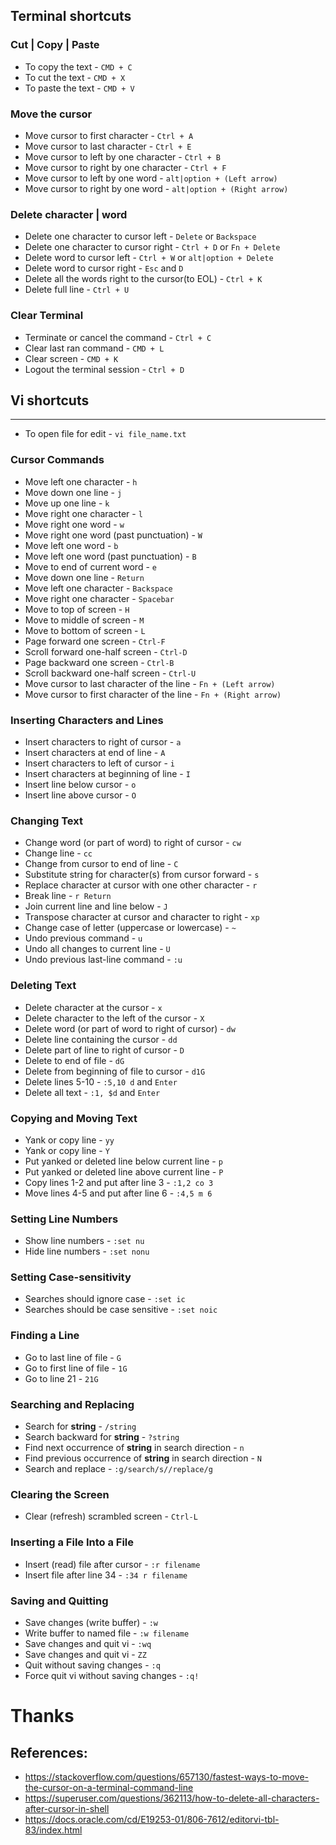 
## Terminal shortcuts

### Cut | Copy | Paste

- To copy the text - `CMD + C`
- To cut the text - `CMD + X`
- To paste the text - `CMD + V`

### Move the cursor
- Move cursor to first character - `Ctrl + A`
- Move cursor to last character - `Ctrl + E`
- Move cursor to left by one character - `Ctrl + B`
- Move cursor to right by one character - `Ctrl + F`
- Move cursor to left by one word - `alt|option + (Left arrow)`
- Move cursor to right by one word - `alt|option + (Right arrow)`


### Delete character | word

- Delete one character to cursor left - `Delete` or `Backspace`
- Delete one character to cursor right - `Ctrl + D` or `Fn + Delete`
- Delete word to cursor left - `Ctrl + W` or `alt|option + Delete`
- Delete word to cursor right - `Esc` and `D`
- Delete all the words right to the cursor(to EOL) - `Ctrl + K`
- Delete full line - `Ctrl + U`

### Clear Terminal

- Terminate or cancel the command - `Ctrl + C`
- Clear last ran command - `CMD + L`
- Clear screen - `CMD + K`
- Logout the terminal session - `Ctrl + D`

## Vi shortcuts

---

- To open file for edit - `vi file_name.txt`

### Cursor Commands

- Move left one character - `h`
- Move down one line - `j` 
- Move up one line - `k` 
- Move right one character - `l` 
- Move right one word - `w` 
- Move right one word (past punctuation) - `W` 
- Move left one word - `b` 
- Move left one word (past punctuation) - `B` 
- Move to end of current word - `e` 
- Move down one line - `Return` 
- Move left one character - `Backspace` 
- Move right one character - `Spacebar` 
- Move to top of screen - `H` 
- Move to middle of screen - `M` 
- Move to bottom of screen - `L` 
- Page forward one screen - `Ctrl-F` 
- Scroll forward one-half screen - `Ctrl-D` 
- Page backward one screen - `Ctrl-B` 
- Scroll backward one-half screen - `Ctrl-U` 
- Move cursor to last character of the line - `Fn + (Left arrow)`
- Move cursor to first character of the line  - `Fn + (Right arrow)`

### Inserting Characters and Lines

- Insert characters to right of cursor - `a` 
- Insert characters at end of line - `A` 
- Insert characters to left of cursor - `i` 
- Insert characters at beginning of line - `I` 
- Insert line below cursor - `o` 
- Insert line above cursor - `O`

### Changing Text

- Change word (or part of word) to right of cursor - `cw` 
- Change line - `cc` 
- Change from cursor to end of line - `C` 
- Substitute string for character(s) from cursor forward - `s` 
- Replace character at cursor with one other character - `r` 
- Break line - `r Return` 
- Join current line and line below - `J` 
- Transpose character at cursor and character to right - `xp` 
- Change case of letter (uppercase or lowercase) - `~`
- Undo previous command - `u` 
- Undo all changes to current line - `U` 
- Undo previous last-line command - `:u` 


### Deleting Text

- Delete character at the cursor - `x` 
- Delete character to the left of the cursor - `X` 
- Delete word (or part of word to right of cursor) - `dw` 
- Delete line containing the cursor - `dd` 
- Delete part of line to right of cursor - `D` 
- Delete to end of file - `dG` 
- Delete from beginning of file to cursor - `d1G` 
- Delete lines 5-10 - `:5,10 d` and `Enter`
- Delete all text - `:1, $d` and `Enter`


### Copying and Moving Text

- Yank or copy line - `yy` 
- Yank or copy line - `Y` 
- Put yanked or deleted line below current line - `p` 
- Put yanked or deleted line above current line - `P` 
- Copy lines 1-2 and put after line 3 - `:1,2 co 3` 
- Move lines 4-5 and put after line 6 - `:4,5 m 6`

### Setting Line Numbers

- Show line numbers - `:set nu` 
- Hide line numbers - `:set nonu`

### Setting Case-sensitivity

- Searches should ignore case - `:set ic` 
- Searches should be case sensitive - `:set noic`

### Finding a Line

- Go to last line of file - `G` 
- Go to first line of file - `1G` 
- Go to line 21 - `21G` 

### Searching and Replacing

- Search for **string** - `/string`
- Search backward for **string** - `?string`
- Find next occurrence of **string** in search direction - `n`
- Find previous occurrence of **string** in search direction - `N`
- Search and replace - `:g/search/s//replace/g`

### Clearing the Screen

- Clear (refresh) scrambled screen - `Ctrl-L` 

### Inserting a File Into a File

- Insert (read) file after cursor - `:r filename` 
- Insert file after line 34 - `:34 r filename` 

### Saving and Quitting

- Save changes (write buffer) - `:w` 
- Write buffer to named file - `:w filename` 
- Save changes and quit vi - `:wq` 
- Save changes and quit vi - `ZZ` 
- Quit without saving changes - `:q`
- Force quit vi without saving changes - `:q!` 

# Thanks

## References: 

- https://stackoverflow.com/questions/657130/fastest-ways-to-move-the-cursor-on-a-terminal-command-line
- https://superuser.com/questions/362113/how-to-delete-all-characters-after-cursor-in-shell
- https://docs.oracle.com/cd/E19253-01/806-7612/editorvi-tbl-83/index.html